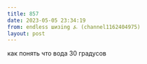 ```yaml
---
title: 857
date: 2023-05-05 23:34:19
from: endless шизing ⍼ (channel1162404975)
layout: post
---
```


как понять что вода 30 градусов
